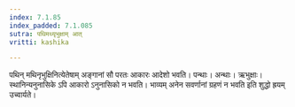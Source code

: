 ```yaml
---
index: 7.1.85
index_padded: 7.1.085
sutra: पथिमथ्यृभुक्षाम् आत्
vritti: kashika

---
```

पथिन् मथिनृभुक्षिनित्येतेषाम् अङ्गानां सौ परतः आकारः आदेशो भवति। पन्थाः। अन्थाः। ऋभुक्षाः। स्थानिन्यनुनासिके ऽपि आकारो ऽनुनासिको न भवति। भाव्यम् अनेन सवर्णानां ग्रहणं न भवति इति शुद्धो ह्रयम् उच्वार्यते।